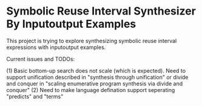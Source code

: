 # Symbolic Reuse Interval Synthesizer By Inputoutput Examples

This project is trying to explore synthesizing symbolic reuse interval expressions with inputoutput examples.

Current issues and TODOs:

(1) Basic bottom-up search does not scale (which is expected). Need to support unification described in "synthesis through unification" or divide and conquer in "scaling enumerative program synthesis via divide and conquer"
(2) Need to make language defination support seperating "predicts" and "terms"
